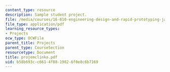 ```yaml
---
content_type: resource
description: Sample student project.
file: /media/courses/16-810-engineering-design-and-rapid-prototyping-january-iap-2007/b58b693cc6614f8819826f0e8c6b7169_projemclinko.pdf
file_type: application/pdf
learning_resource_types:
- Projects
ocw_type: OCWFile
parent_title: Projects
parent_type: CourseSection
resourcetype: Document
title: projemclinko.pdf
uid: b58b693c-c661-4f88-1982-6f0e8c6b7169
---
```

